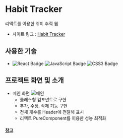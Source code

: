 # Habit Tracker
리액트를 이용한 취미 추적 웹
- 사이트 링크 : [Habit Tracker](https://jjjjhjjjj.github.io/habit_tracker/)

## 사용한 기술
- ![React Badge](https://img.shields.io/badge/REACT-61DAFB?style=flat-square&logo=react&logoColor=white) ![JavaScript Badge](https://img.shields.io/badge/JAVASCRIPT-F7DF1E?style=flat-square&logo=JavaScript&logoColor=white) ![CSS3 Badge](https://img.shields.io/badge/CSS3-1572B6?style=flat-square&logo=CSS3&logoColor=white)

## 프로젝트 화면 및 소개
- 메인 화면 ![메인](https://user-images.githubusercontent.com/64426431/102019979-b7649b00-3db9-11eb-82ca-53e29aa69e51.PNG)
    - 클래스형 컴포넌트로 구현
    - 추가, 수정, 삭제 기능 구현
    - 전체 개수를 Header에 전달해 표시
    - 리액트 PureComponent를 이용한 성능 최적화
   
#### [참고](https://academy.dream-coding.com/courses/react-basic)
